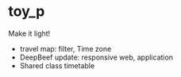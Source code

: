 # toy_p
Make it light!
- travel map: filter, Time zone
- DeepBeef update: responsive web, application
- Shared class timetable
